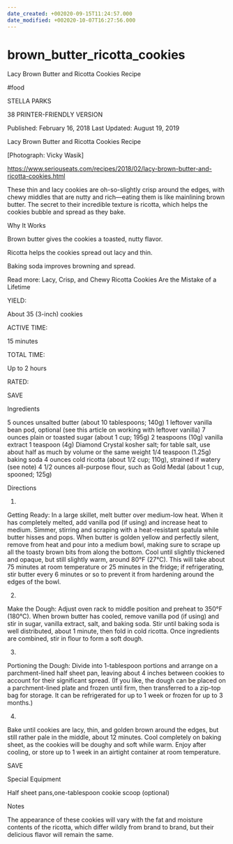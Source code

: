 ```yaml
---
date_created: +002020-09-15T11:24:57.000
date_modified: +002020-10-07T16:27:56.000
---
```


# brown_butter_ricotta_cookies

Lacy Brown Butter and Ricotta Cookies Recipe

#food

STELLA PARKS

38 PRINTER-FRIENDLY VERSION

Published: February 16, 2018 Last Updated: August 19, 2019

Lacy Brown Butter and Ricotta Cookies Recipe

[Photograph: Vicky Wasik]

https://www.seriouseats.com/recipes/2018/02/lacy-brown-butter-and-ricotta-cookies.html

These thin and lacy cookies are oh-so-slightly crisp around the edges, with chewy middles that are nutty and rich—eating them is like mainlining brown butter. The secret to their incredible texture is ricotta, which helps the cookies bubble and spread as they bake.

Why It Works

Brown butter gives the cookies a toasted, nutty flavor.

Ricotta helps the cookies spread out lacy and thin.

Baking soda improves browning and spread.

Read more: Lacy, Crisp, and Chewy Ricotta Cookies Are the Mistake of a Lifetime

YIELD:

About 35 (3-inch) cookies

ACTIVE TIME:

15 minutes

TOTAL TIME:

Up to 2 hours

RATED:

    
 SAVE

Ingredients

5 ounces unsalted butter (about 10 tablespoons; 140g)
1 leftover vanilla bean pod, optional (see this article on working with leftover vanilla)
7 ounces plain or toasted sugar (about 1 cup; 195g)
2 teaspoons (10g) vanilla extract
1 teaspoon (4g) Diamond Crystal kosher salt; for table salt, use about half as much by volume or the same weight
1/4 teaspoon (1.25g) baking soda
4 ounces cold ricotta (about 1/2 cup; 110g), strained if watery (see note)
4 1/2 ounces all-purpose flour, such as Gold Medal (about 1 cup, spooned; 125g)

Directions

1.

Getting Ready: In a large skillet, melt butter over medium-low heat. When it has completely melted, add vanilla pod (if using) and increase heat to medium. Simmer, stirring and scraping with a heat-resistant spatula while butter hisses and pops. When butter is golden yellow and perfectly silent, remove from heat and pour into a medium bowl, making sure to scrape up all the toasty brown bits from along the bottom. Cool until slightly thickened and opaque, but still slightly warm, around 80°F (27°C). This will take about 75 minutes at room temperature or 25 minutes in the fridge; if refrigerating, stir butter every 6 minutes or so to prevent it from hardening around the edges of the bowl.

2.

Make the Dough: Adjust oven rack to middle position and preheat to 350°F (180°C). When brown butter has cooled, remove vanilla pod (if using) and stir in sugar, vanilla extract, salt, and baking soda. Stir until baking soda is well distributed, about 1 minute, then fold in cold ricotta. Once ingredients are combined, stir in flour to form a soft dough.

3.

Portioning the Dough: Divide into 1-tablespoon portions and arrange on a parchment-lined half sheet pan, leaving about 4 inches between cookies to account for their significant spread. (If you like, the dough can be placed on a parchment-lined plate and frozen until firm, then transferred to a zip-top bag for storage. It can be refrigerated for up to 1 week or frozen for up to 3 months.)

4.

Bake until cookies are lacy, thin, and golden brown around the edges, but still rather pale in the middle, about 12 minutes. Cool completely on baking sheet, as the cookies will be doughy and soft while warm. Enjoy after cooling, or store up to 1 week in an airtight container at room temperature.

 SAVE

Special Equipment

Half sheet pans,one-tablespoon cookie scoop (optional)

Notes

The appearance of these cookies will vary with the fat and moisture contents of the ricotta, which differ wildly from brand to brand, but their delicious flavor will remain the same.
